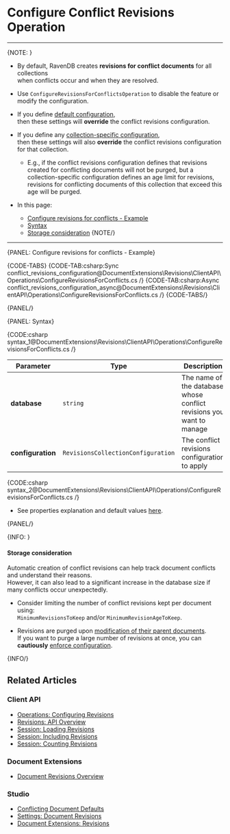 ﻿# Configure Conflict Revisions Operation

---

{NOTE: }

* By default, RavenDB creates **revisions for conflict documents** for all collections  
  when conflicts occur and when they are resolved.  

* Use `ConfigureRevisionsForConflictsOperation` to disable the feature or modify the configuration. 

* If you define [default configuration](../../../../studio/database/settings/document-revisions#define-default-configuration),  
  then these settings will **override** the conflict revisions configuration.  

* If you define any [collection-specific configuration](../../../../studio/database/settings/document-revisions#define-collection-specific-configuration),  
  then these settings will also **override** the conflict revisions configuration for that collection.  
   * E.g., if the conflict revisions configuration defines that revisions created for conflicting documents will not be purged, 
     but a collection-specific configuration defines an age limit for revisions,  
     revisions for conflicting documents of this collection that exceed this age will be purged.  

* In this page:  
  * [Configure revisions for conflicts - Example](../../../../document-extensions/revisions/client-api/operations/conflict-revisions-configuration#configure-revisions-for-conflicts---example)
  * [Syntax](../../../../document-extensions/revisions/client-api/operations/conflict-revisions-configuration#syntax)
  * [Storage consideration](../../../../document-extensions/revisions/client-api/operations/conflict-revisions-configuration#storage-consideration)
{NOTE/}

---

{PANEL: Configure revisions for conflicts - Example}

{CODE-TABS}
{CODE-TAB:csharp:Sync conflict_revisions_configuration@DocumentExtensions\Revisions\ClientAPI\Operations\ConfigureRevisionsForConflicts.cs /}
{CODE-TAB:csharp:Async conflict_revisions_configuration_async@DocumentExtensions\Revisions\ClientAPI\Operations\ConfigureRevisionsForConflicts.cs /}
{CODE-TABS/}

{PANEL/}

{PANEL: Syntax} 

{CODE:csharp syntax_1@DocumentExtensions\Revisions\ClientAPI\Operations\ConfigureRevisionsForConflicts.cs /}

| Parameter | Type | Description |
| - | - | - |
| **database** | `string` | The name of the database whose conflict revisions you want to manage |
| **configuration** | `RevisionsCollectionConfiguration` | The conflict revisions configuration to apply |

{CODE:csharp syntax_2@DocumentExtensions\Revisions\ClientAPI\Operations\ConfigureRevisionsForConflicts.cs /}

* See properties explanation and default values [here](../../../../document-extensions/revisions/client-api/operations/configure-revisions#revisions-collection-configuration-object).

{PANEL/}

{INFO: }

#### Storage consideration 

Automatic creation of conflict revisions can help track document conflicts and understand their reasons.  
However, it can also lead to a significant increase in the database size if many conflicts occur unexpectedly.  

* Consider limiting the number of conflict revisions kept per document using:  
  `MinimumRevisionsToKeep` and/or `MinimumRevisionAgeToKeep`.  

* Revisions are purged upon [modification of their parent documents](../../../../document-extensions/revisions/overview#revisions-configuration-execution).  
  If you want to purge a large number of revisions at once, you can **cautiously** [enforce configuration](../../../../studio/database/settings/document-revisions#enforce-configuration).  

{INFO/}

## Related Articles

### Client API

* [Operations: Configuring Revisions](../../../../document-extensions/revisions/client-api/operations/configure-revisions)  
* [Revisions: API Overview](../../../../document-extensions/revisions/client-api/overview)  
* [Session: Loading Revisions](../../../../document-extensions/revisions/client-api/session/loading)  
* [Session: Including Revisions](../../../../document-extensions/revisions/client-api/session/including)  
* [Session: Counting Revisions](../../../../document-extensions/revisions/client-api/session/counting)  

### Document Extensions

* [Document Revisions Overview](../../../../document-extensions/revisions/overview)  

### Studio

* [Conflicting Document Defaults](../../../../studio/database/settings/document-revisions#editing-the-conflicting-document-defaults)  
* [Settings: Document Revisions](../../../../studio/database/settings/document-revisions)  
* [Document Extensions: Revisions](../../../../studio/database/document-extensions/revisions)  
